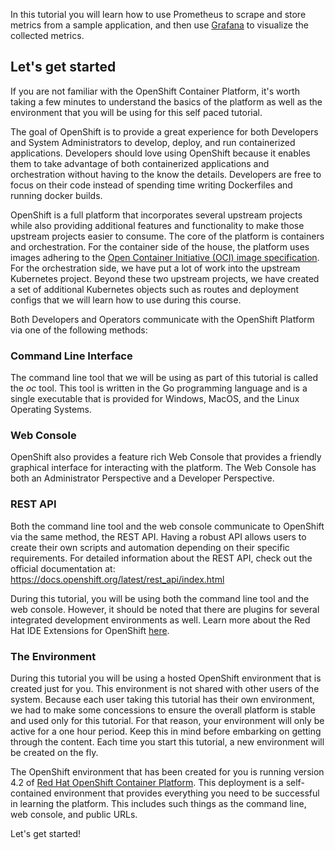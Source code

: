 In this tutorial you will learn how to use Prometheus to scrape and store metrics from a sample application, and then use [Grafana](https://github.com/grafana/grafana)
to visualize the collected metrics.

## Let's get started

If you are not familiar with the OpenShift Container Platform, it's worth taking a few minutes to understand the basics of the platform as well as the environment that you will be using for this self paced tutorial.  

The goal of OpenShift is to provide a great experience for both Developers and System Administrators to develop, deploy, and run containerized applications.  Developers should love using OpenShift because it enables them to take advantage of both containerized applications and orchestration without having to the know the details.  Developers are free to focus on their code instead of spending time writing Dockerfiles and running docker builds.

OpenShift is a full platform that incorporates several upstream projects while also providing additional features and functionality to make those upstream projects easier to consume.  The core of the platform is containers and orchestration.  For the container side of the house, the platform uses images adhering to the [Open Container Initiative (OCI) image specification](https://github.com/opencontainers/image-spec).  For the orchestration side, we have put a lot of work into the upstream Kubernetes project.  Beyond these two upstream projects, we have created a set of additional Kubernetes objects such as routes and deployment configs that we will learn how to use during this course.  

Both Developers and Operators communicate with the OpenShift Platform via one of the following methods:

### Command Line Interface

The command line tool that we will be using as part of this tutorial is called the *oc* tool. This tool is written in the Go programming language and is a single executable that is provided for Windows, MacOS, and the Linux Operating Systems.

### Web Console

OpenShift also provides a feature rich Web Console that provides a friendly graphical interface for interacting with the platform. The Web Console has both an Administrator Perspective and a Developer Perspective.

### REST API

Both the command line tool and the web console communicate to OpenShift via the same method, the REST API.  Having a robust API allows users to create their own scripts and automation depending on their specific requirements. For detailed information about the REST API, check out the official documentation at: https://docs.openshift.org/latest/rest_api/index.html

During this tutorial, you will be using both the command line tool and the web console.  However, it should be noted that there are plugins for several integrated development environments as well. Learn more about the Red Hat IDE Extensions for OpenShift [here](https://developers.redhat.com/products/openshift-ide-extensions).

### The Environment

During this tutorial you will be using a hosted OpenShift environment that is created just for you. This environment is not shared with other users of the system.  Because each user taking this tutorial has their own environment, we had to make some concessions to ensure the overall platform is stable and used only for this tutorial.  For that reason, your environment will only be active for a one hour period.  Keep this in mind before embarking on getting through the content.  Each time you start this tutorial, a new environment will be created on the fly.

The OpenShift environment that has been created for you is running version 4.2 of [Red Hat OpenShift Container Platform](https://www.openshift.com/products/container-platform). This deployment is a self-contained environment that provides everything you need to be successful in learning the platform. This includes such things as the command line, web console, and public URLs.

Let's get started!
